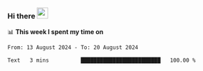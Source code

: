 ### Hi there <a href="https://www.gautamkrishnar.com/"><img src="https://media.giphy.com/media/hvRJCLFzcasrR4ia7z/giphy.gif" width="25px"></a>

📊 **This week I spent my time on**

<!--START_SECTION:waka-->

```txt
From: 13 August 2024 - To: 20 August 2024

Text   3 mins          █████████████████████████   100.00 %
```

<!--END_SECTION:waka-->

